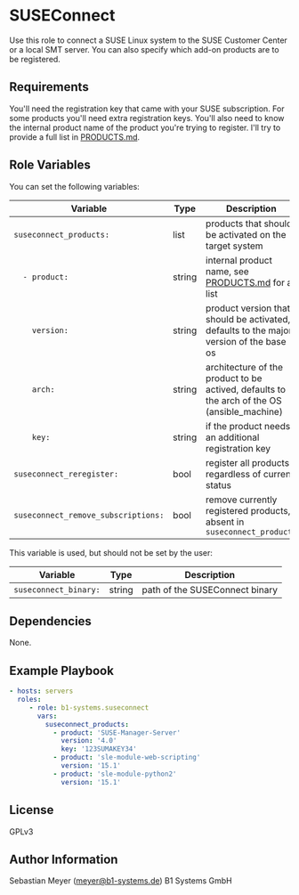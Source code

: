 SUSEConnect
===========

Use this role to connect a SUSE Linux system to the SUSE Customer Center or a local SMT server. You can also specify which add-on products are to be registered.

Requirements
------------

You'll need the registration key that came with your SUSE subscription. For some products you'll need extra registration keys. You'll also need to know the internal product name of the product you're trying to register. I'll try to provide a full list in [PRODUCTS.md](PRODUCTS.md).

Role Variables
--------------

You can set the following variables:

| Variable                            | Type   | Description                                                                                 |
|-------------------------------------|--------|---------------------------------------------------------------------------------------------|
| `suseconnect_products:`             | list   | products that should be activated on the target system                                      |
| `  - product:`                      | string | internal product name, see [PRODUCTS.md](PRODUCTS.md) for a list                            |
| `    version:`                      | string | product version that should be activated, defaults to the major version of the base os      |
| `    arch:`                         | string | architecture of the product to be actived, defaults to the arch of the OS (ansible_machine) |
| `    key:`                          | string | if the product needs an additional registration key                                         |
| `suseconnect_reregister:`           | bool   | register all products regardless of current status                                          |
| `suseconnect_remove_subscriptions:` | bool   | remove currently registered products, absent in `suseconnect_products`                      |

This variable is used, but should not be set by the user:

| Variable                            | Type   | Description                                                                                 |
|-------------------------------------|--------|---------------------------------------------------------------------------------------------|
| `suseconnect_binary:`               | string | path of the SUSEConnect binary                                                              |

Dependencies
------------

None.

Example Playbook
----------------

```yaml
- hosts: servers
  roles:
     - role: b1-systems.suseconnect
       vars:
         suseconnect_products:
           - product: 'SUSE-Manager-Server'
             version: '4.0'
             key: '123SUMAKEY34'
           - product: 'sle-module-web-scripting'
             version: '15.1'
           - product: 'sle-module-python2'
             version: '15.1'
```

License
-------

GPLv3

Author Information
------------------

Sebastian Meyer (meyer@b1-systems.de)
B1 Systems GmbH
